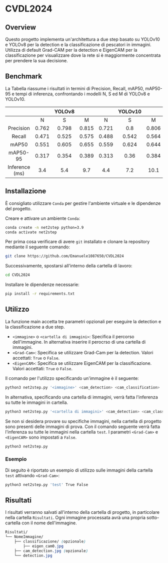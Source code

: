 # CVDL2024

## Overview

Questo progetto implementa un'architettura a due step basato su YOLOv10 e YOLOv8 per la detection e la classificazione di pescatori in immagini. Utilizza di default Grad-CAM per la detection e EigenCAM per la classificazione per visualizzare dove la rete si è maggiormente concentrata per prendere la sua decisione.

## Benchmark

La Tabella riassume i risultati in termini di Precision, Recall, mAP50, mAP50-95 e tempi di inferenza, confrontando i modelli N, S ed M di YOLOv8 e YOLOv10.

|          |            |   YOLOv8    |         |            |    YOLOv10  |         |
|:----------:|:------------:|:-------------:|:---------:|:------------:|:-------------:|:---------:|
|          | N          | S           | M       | N          | S           | M       |
| Precision| 0.762      | 0.798       | 0.815   | 0.721      | 0.8         | 0.806   |
| Recall   | 0.471      | 0.525       | 0.575   | 0.488      | 0.542       | 0.564   |
| mAP50    | 0.551      | 0.605       | 0.655   | 0.559      | 0.624       | 0.644   |
| mAP50-95 | 0.317      | 0.354       | 0.389   | 0.313      | 0.36        | 0.384   |
| Inference (ms) | 3.4   | 5.4         | 9.7     | 4.4        | 7.2         | 10.1    |


## Installazione

È consigliato utilizzare `Conda` per gestire l'ambiente virtuale e le dipendenze del progetto.

Creare e attivare un ambiente `Conda`:

```bash
conda create -n net2step python=3.9
conda activate net2step
```

Per prima cosa verificare di avere `git` installato e clonare la repository mediante il seguente comando:
```bash
git clone https://github.com/Emanuele1087650/CVDL2024
```

Successivamente, spostarsi all'interno della cartella di lavoro:
```bash
cd CVDL2024
```

Installare le dipendenze necessarie:
```bash
pip install -r requirements.txt
```

## Utilizzo

La funzione main accetta tre parametri opzionali per eseguire la detection e la classificazione a due step.

+ `<immagine>` o `<cartella di immagini>`: Specifica il percorso dell'immagine. In alternativa inserire il perocrso di una cartella di immagini.
+ `<Grad-Cam>`: Specifica se utilizzare Grad-Cam per la detection. Valori accettati: `True` o `False`.
+ `<EigenCAM>`: Specifica se utilizzare EigenCAM per la classificazione. Valori accettati: `True` o `False`.

Il comando per l'utilizzo specificando un'immagine è il seguente:

```bash
python3 net2step.py '<immagine>' <cam_detection> <cam_classification>
```

In alternativa, specificando una cartella di immagini, verrà fatta l'inferenza su tutte le immagini in cartella.
```bash
python3 net2step.py '<cartella di immagini>' <cam_detection> <cam_classification>
```

Se non si desidera provare su specifiche immagini, nella cartella di progetto sono presenti delle immagini di prova.
Con il comando seguente verrà fatta l'inferenza su tutte le immagini nella cartella `test`. I parametri `<Grad-Cam>` e `<EigenCAM>` sono impostati a `False`.
```bash
python3 net2step.py
```

### Esempio

Di seguito è riportato un esempio di utilizzo sulle immagini della cartella `test` attivando `<Grad-Cam>`:
```bash
python3 net2step.py 'test' True False
```

## Risultati

I risultati verranno salvati all'interno della cartella di progetto, in particolare nella cartella `Risultati`.
Ogni immagine processata avrà una propria sotto-cartella con il nome dell'immagine.

```css
Risultati/
└── NomeImmagine/
    ├── classificazione/ (opzionale)
        ├── eigen_cam0.jpg
    ├── cam_detection.jpg (opzionale)
    └── detection.jpg
```

